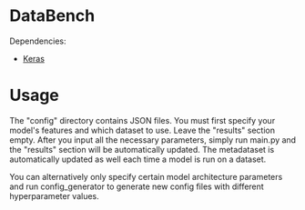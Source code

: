 # DataBench

Dependencies:
*  [Keras](https://github.com/keras-team/keras)

# Usage
The "config" directory contains JSON files. You must first specify your model's features and which dataset to use. Leave the "results" section empty. After you input all the necessary parameters, simply run main.py and the "results" section will be automatically updated. The metadataset is automatically updated as well each time a model is run on a dataset.

You can alternatively only specify certain model architecture parameters and run config_generator to generate new config files with different hyperparameter values.
